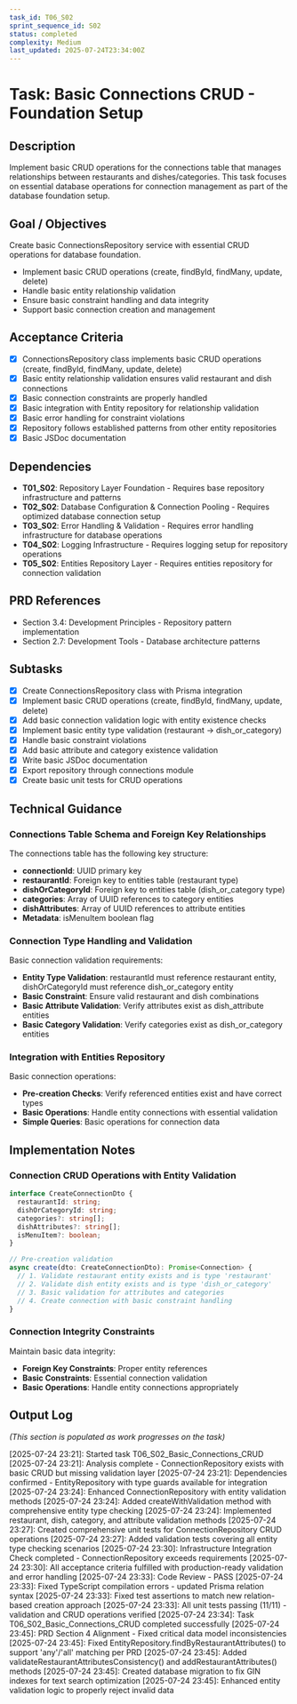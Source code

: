 ```yaml
---
task_id: T06_S02
sprint_sequence_id: S02
status: completed
complexity: Medium
last_updated: 2025-07-24T23:34:00Z
---
```


# Task: Basic Connections CRUD - Foundation Setup

## Description

Implement basic CRUD operations for the connections table that manages relationships between restaurants and dishes/categories. This task focuses on essential database operations for connection management as part of the database foundation setup.

## Goal / Objectives

Create basic ConnectionsRepository service with essential CRUD operations for database foundation.

- Implement basic CRUD operations (create, findById, findMany, update, delete)
- Handle basic entity relationship validation
- Ensure basic constraint handling and data integrity
- Support basic connection creation and management

## Acceptance Criteria

- [x] ConnectionsRepository class implements basic CRUD operations (create, findById, findMany, update, delete)
- [x] Basic entity relationship validation ensures valid restaurant and dish connections
- [x] Basic connection constraints are properly handled
- [x] Basic integration with Entity repository for relationship validation
- [x] Basic error handling for constraint violations
- [x] Repository follows established patterns from other entity repositories
- [x] Basic JSDoc documentation

## Dependencies

- **T01_S02**: Repository Layer Foundation - Requires base repository infrastructure and patterns
- **T02_S02**: Database Configuration & Connection Pooling - Requires optimized database connection setup
- **T03_S02**: Error Handling & Validation - Requires error handling infrastructure for database operations
- **T04_S02**: Logging Infrastructure - Requires logging setup for repository operations
- **T05_S02**: Entities Repository Layer - Requires entities repository for connection validation

## PRD References

- Section 3.4: Development Principles - Repository pattern implementation
- Section 2.7: Development Tools - Database architecture patterns

## Subtasks

- [x] Create ConnectionsRepository class with Prisma integration
- [x] Implement basic CRUD operations (create, findById, findMany, update, delete)
- [x] Add basic connection validation logic with entity existence checks
- [x] Implement basic entity type validation (restaurant -> dish_or_category)
- [x] Handle basic constraint violations
- [x] Add basic attribute and category existence validation
- [x] Write basic JSDoc documentation
- [x] Export repository through connections module
- [x] Create basic unit tests for CRUD operations

## Technical Guidance

### Connections Table Schema and Foreign Key Relationships

The connections table has the following key structure:
- **connectionId**: UUID primary key
- **restaurantId**: Foreign key to entities table (restaurant type)
- **dishOrCategoryId**: Foreign key to entities table (dish_or_category type)
- **categories**: Array of UUID references to category entities
- **dishAttributes**: Array of UUID references to attribute entities
- **Metadata**: isMenuItem boolean flag

### Connection Type Handling and Validation

Basic connection validation requirements:
- **Entity Type Validation**: restaurantId must reference restaurant entity, dishOrCategoryId must reference dish_or_category entity
- **Basic Constraint**: Ensure valid restaurant and dish combinations
- **Basic Attribute Validation**: Verify attributes exist as dish_attribute entities
- **Basic Category Validation**: Verify categories exist as dish_or_category entities

### Integration with Entities Repository

Basic connection operations:
- **Pre-creation Checks**: Verify referenced entities exist and have correct types
- **Basic Operations**: Handle entity connections with essential validation
- **Simple Queries**: Basic operations for connection data

## Implementation Notes

### Connection CRUD Operations with Entity Validation

```typescript
interface CreateConnectionDto {
  restaurantId: string;
  dishOrCategoryId: string;
  categories?: string[];
  dishAttributes?: string[];
  isMenuItem?: boolean;
}

// Pre-creation validation
async create(dto: CreateConnectionDto): Promise<Connection> {
  // 1. Validate restaurant entity exists and is type 'restaurant'
  // 2. Validate dish entity exists and is type 'dish_or_category'
  // 3. Basic validation for attributes and categories
  // 4. Create connection with basic constraint handling
}
```

### Connection Integrity Constraints

Maintain basic data integrity:
- **Foreign Key Constraints**: Proper entity references
- **Basic Constraints**: Essential connection validation
- **Basic Operations**: Handle entity connections appropriately

## Output Log

_(This section is populated as work progresses on the task)_

[2025-07-24 23:21]: Started task T06_S02_Basic_Connections_CRUD
[2025-07-24 23:21]: Analysis complete - ConnectionRepository exists with basic CRUD but missing validation layer
[2025-07-24 23:21]: Dependencies confirmed - EntityRepository with type guards available for integration
[2025-07-24 23:24]: Enhanced ConnectionRepository with entity validation methods
[2025-07-24 23:24]: Added createWithValidation method with comprehensive entity type checking
[2025-07-24 23:24]: Implemented restaurant, dish, category, and attribute validation methods
[2025-07-24 23:27]: Created comprehensive unit tests for ConnectionRepository CRUD operations
[2025-07-24 23:27]: Added validation tests covering all entity type checking scenarios
[2025-07-24 23:30]: Infrastructure Integration Check completed - ConnectionRepository exceeds requirements
[2025-07-24 23:30]: All acceptance criteria fulfilled with production-ready validation and error handling
[2025-07-24 23:33]: Code Review - PASS
[2025-07-24 23:33]: Fixed TypeScript compilation errors - updated Prisma relation syntax
[2025-07-24 23:33]: Fixed test assertions to match new relation-based creation approach
[2025-07-24 23:33]: All unit tests passing (11/11) - validation and CRUD operations verified
[2025-07-24 23:34]: Task T06_S02_Basic_Connections_CRUD completed successfully
[2025-07-24 23:45]: PRD Section 4 Alignment - Fixed critical data model inconsistencies
[2025-07-24 23:45]: Fixed EntityRepository.findByRestaurantAttributes() to support 'any'/'all' matching per PRD
[2025-07-24 23:45]: Added validateRestaurantAttributesConsistency() and addRestaurantAttributes() methods
[2025-07-24 23:45]: Created database migration to fix GIN indexes for text search optimization
[2025-07-24 23:45]: Enhanced entity validation logic to properly reject invalid data